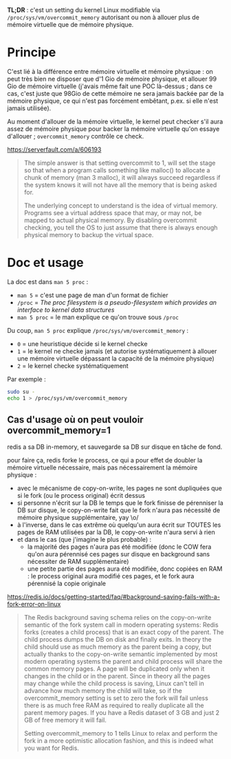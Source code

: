 **TL;DR** : c'est un setting du kernel Linux modifiable via `/proc/sys/vm/overcommit_memory` autorisant ou non à allouer plus de mémoire virtuelle que de mémoire physique.

# Principe

C'est lié à la différence entre mémoire virtuelle et mémoire physique : on peut très bien ne disposer que d'1 Gio de mémoire physique, et allouer 99 Gio de mémoire virtuelle (j'avais même fait une POC là-dessus ; dans ce cas, c'est juste que 98Gio de cette mémoire ne sera jamais backée par de la mémoire physique, ce qui n'est pas forcément embêtant, p.ex. si elle n'est jamais utilisée).

Au moment d'allouer de la mémoire virtuelle, le kernel peut checker s'il aura assez de mémoire physique pour backer la mémoire virtuelle qu'on essaye d'allouer ; `overcommit_memory` contrôle ce check.

https://serverfault.com/a/606193

> The simple answer is that setting overcommit to 1, will set the stage so that when a program calls something like malloc() to allocate a chunk of memory (man 3 malloc), it will always succeed regardless if the system knows it will not have all the memory that is being asked for.
>
> The underlying concept to understand is the idea of virtual memory. Programs see a virtual address space that may, or may not, be mapped to actual physical memory. By disabling overcommit checking, you tell the OS to just assume that there is always enough physical memory to backup the virtual space.


# Doc et usage

La doc est dans `man 5 proc` :

- `man 5` = c'est une page de man d'un format de fichier
- `/proc` = _The proc filesystem is a pseudo-filesystem which provides an interface to kernel data structures_
- `man 5 proc` = le man explique ce qu'on trouve sous `/proc`

Du coup, `man 5 proc` explique `/proc/sys/vm/overcommit_memory` :
- `0` = une heuristique décide si le kernel checke
- `1` = le kernel ne checke jamais (et autorise systématiquement à allouer une mémoire virtuelle dépassant la capacité de la mémoire physique)
- `2` = le kernel checke systématiquement

Par exemple :

```sh
sudo su -
echo 1 > /proc/sys/vm/overcommit_memory
```

## Cas d'usage où on peut vouloir overcommit_memory=1

redis a sa DB in-memory, et sauvegarde sa DB sur disque en tâche de fond.

pour faire ça, redis forke le process, ce qui a pour effet de doubler la mémoire virtuelle nécessaire, mais pas nécessairement la mémoire physique :

- avec le mécanisme de copy-on-write, les pages ne sont dupliquées que si le fork (ou le process original) écrit dessus
- si personne n'écrit sur la DB le temps que le fork finisse de pérenniser la DB sur disque, le copy-on-write fait que le fork n'aura pas nécessité de mémoire physique supplémentaire, yay \o/
- à l'inverse, dans le cas extrême où quelqu'un aura écrit sur TOUTES les pages de RAM utilisées par la DB, le copy-on-write n'aura servi à rien
- et dans le cas (que j'imagine le plus probable) :
    - la majorité des pages n'aura pas été modifiée (donc le COW fera qu'on aura pérennisé ces pages sur disque en background sans nécessiter de RAM supplémentaire)
    - une petite partie des pages aura été modifiée, donc copiées en RAM : le process original aura modifié ces pages, et le fork aura pérennisé la copie originale

https://redis.io/docs/getting-started/faq/#background-saving-fails-with-a-fork-error-on-linux

> The Redis background saving schema relies on the copy-on-write semantic of the fork system call in modern operating systems: Redis forks (creates a child process) that is an exact copy of the parent. The child process dumps the DB on disk and finally exits. In theory the child should use as much memory as the parent being a copy, but actually thanks to the copy-on-write semantic implemented by most modern operating systems the parent and child process will share the common memory pages. A page will be duplicated only when it changes in the child or in the parent. Since in theory all the pages may change while the child process is saving, Linux can't tell in advance how much memory the child will take, so if the overcommit_memory setting is set to zero the fork will fail unless there is as much free RAM as required to really duplicate all the parent memory pages. If you have a Redis dataset of 3 GB and just 2 GB of free memory it will fail.
>
> Setting overcommit_memory to 1 tells Linux to relax and perform the fork in a more optimistic allocation fashion, and this is indeed what you want for Redis.
